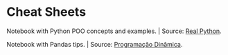 # Cheat Sheets
Notebook with Python POO concepts and examples. | Source: [Real Python](https://realpython.com/python3-object-oriented-programming/#what-is-object-oriented-programming-oop).

Notebook with Pandas tips. | Source: [Programação Dinâmica](https://www.youtube.com/watch?v=eUc77KqyThc&list=PL5TJqBvpXQv6SSsEgQrNwpOLTupXPuiMQ&index=3).
